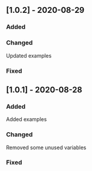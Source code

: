 ## [1.0.2] - 2020-08-29
 
### Added
 
### Changed

Updated examples
   
### Fixed

## [1.0.1] - 2020-08-28
 
### Added

Added examples
 
### Changed

Removed some unused variables
   
### Fixed
